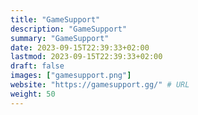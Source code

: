 ```yaml
---
title: "GameSupport"
description: "GameSupport"
summary: "GameSupport"
date: 2023-09-15T22:39:33+02:00
lastmod: 2023-09-15T22:39:33+02:00
draft: false
images: ["gamesupport.png"]
website: "https://gamesupport.gg/" # URL
weight: 50
---
```

